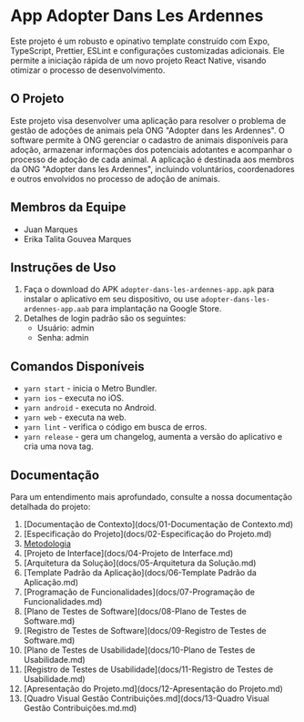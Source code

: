# App Adopter Dans Les Ardennes

Este projeto é um robusto e opinativo template construído com Expo, TypeScript, Prettier, ESLint e configurações customizadas adicionais. Ele permite a iniciação rápida de um novo projeto React Native, visando otimizar o processo de desenvolvimento.
## O Projeto

Este projeto visa desenvolver uma aplicação para resolver o problema de gestão de adoções de animais pela ONG "Adopter dans les Ardennes". O software permite à ONG gerenciar o cadastro de animais disponíveis para adoção, armazenar informações dos potenciais adotantes e acompanhar o processo de adoção de cada animal. A aplicação é destinada aos membros da ONG "Adopter dans les Ardennes", incluindo voluntários, coordenadores e outros envolvidos no processo de adoção de animais.

## Membros da Equipe

- Juan Marques
- Erika Talita Gouvea Marques

## Instruções de Uso

1. Faça o download do APK `adopter-dans-les-ardennes-app.apk` para instalar o aplicativo em seu dispositivo, ou use `adopter-dans-les-ardennes-app.aab` para implantação na Google Store.
2. Detalhes de login padrão são os seguintes:
    - Usuário: admin
    - Senha: admin

## Comandos Disponíveis

- `yarn start` - inicia o Metro Bundler.
- `yarn ios` - executa no iOS.
- `yarn android` - executa no Android.
- `yarn web` - executa na web.
- `yarn lint` - verifica o código em busca de erros.
- `yarn release` - gera um changelog, aumenta a versão do aplicativo e cria uma nova tag.

## Documentação

Para um entendimento mais aprofundado, consulte a nossa documentação detalhada do projeto:

1. [Documentação de Contexto](docs/01-Documentação de Contexto.md)
2. [Especificação do Projeto](docs/02-Especificação do Projeto.md)
3. [Metodologia](docs/03-Metodologia.md)
4. [Projeto de Interface](docs/04-Projeto de Interface.md)
5. [Arquitetura da Solução](docs/05-Arquitetura da Solução.md)
6. [Template Padrão da Aplicação](docs/06-Template Padrão da Aplicação.md)
7. [Programação de Funcionalidades](docs/07-Programação de Funcionalidades.md)
8. [Plano de Testes de Software](docs/08-Plano de Testes de Software.md)
9. [Registro de Testes de Software](docs/09-Registro de Testes de Software.md)
10. [Plano de Testes de Usabilidade](docs/10-Plano de Testes de Usabilidade.md)
11. [Registro de Testes de Usabilidade](docs/11-Registro de Testes de Usabilidade.md)
12. [Apresentação do Projeto.md](docs/12-Apresentação do Projeto.md)
13. [Quadro Visual Gestão Contribuições.md](docs/13-Quadro Visual Gestão Contribuições.md.md)
